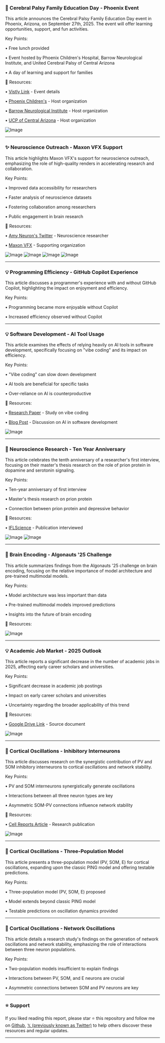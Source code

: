 ### 📅 Cerebral Palsy Family Education Day - Phoenix Event

This article announces the Cerebral Palsy Family Education Day event in Phoenix, Arizona, on September 27th, 2025.  The event will offer learning opportunities, support, and fun activities.

Key Points:

• Free lunch provided

• Event hosted by Phoenix Children's Hospital, Barrow Neurological Institute, and United Cerebral Palsy of Central Arizona

•  A day of learning and support for families


🔗 Resources:

• [Vistly Link](https://vist.ly/43htt) - Event details

• [Phoenix Children's](https://x.com/PhxChildrens) - Host organization

• [Barrow Neurological Institute](https://x.com/BarrowNeuro) - Host organization

• [UCP of Central Arizona](https://x.com/UCPofCentralAZ) - Host organization

![Image](https://pbs.twimg.com/media/GyaIPdWXUAMWObT?format=jpg&name=small)


---
### ✨ Neuroscience Outreach - Maxon VFX Support

This article highlights Maxon VFX's support for neuroscience outreach, emphasizing the role of high-quality renders in accelerating research and collaboration.

Key Points:

• Improved data accessibility for researchers

• Faster analysis of neuroscience datasets

• Fostering collaboration among researchers

• Public engagement in brain research


🔗 Resources:

• [Amy Neuron's Twitter](https://x.com/amyneurons) - Neuroscience researcher

• [Maxon VFX](https://x.com/MaxonVFX) - Supporting organization

![Image](https://pbs.twimg.com/media/Gya6uJnXEAAIUiM?format=jpg&name=360x360)
![Image](https://pbs.twimg.com/media/Gya6uKCXIAALOGB?format=jpg&name=360x360)
![Image](https://pbs.twimg.com/media/Gya6uJoWEAAbhXs?format=jpg&name=small)
![Image](https://pbs.twimg.com/media/Gya6uJdXMAAXQGn?format=jpg&name=360x360)


---
### 💡 Programming Efficiency - GitHub Copilot Experience

This article discusses a programmer's experience with and without GitHub Copilot, highlighting the impact on enjoyment and efficiency.

Key Points:

• Programming became more enjoyable without Copilot

• Increased efficiency observed without Copilot


---
### 💡 Software Development - AI Tool Usage

This article examines the effects of relying heavily on AI tools in software development, specifically focusing on "vibe coding" and its impact on efficiency.

Key Points:

•  "Vibe coding" can slow down development

• AI tools are beneficial for specific tasks

• Over-reliance on AI is counterproductive


🔗 Resources:

• [Research Paper](https://arxiv.org/pdf/2507.09089) - Study on vibe coding

• [Blog Post](https://metr.org/blog/2025-07-10-early-2025-ai-experienced-os-dev-study) - Discussion on AI in software development

![Image](https://pbs.twimg.com/media/Gya6BY0bcAEZnM2?format=png&name=small)


---
### 🔬 Neuroscience Research - Ten Year Anniversary

This article celebrates the tenth anniversary of a researcher's first interview, focusing on their master's thesis research on the role of prion protein in dopamine and serotonin signaling.

Key Points:

•  Ten-year anniversary of first interview

• Master's thesis research on prion protein

• Connection between prion protein and depressive behavior



🔗 Resources:

• [IFLScience](https://x.com/IFLScience) - Publication interviewed

![Image](https://pbs.twimg.com/media/GyaSeKjacAEpVBl?format=jpg&name=small)
![Image](https://pbs.twimg.com/media/GyaSeKkacAAIP03?format=jpg&name=small)


---
### 🤖 Brain Encoding - Algonauts '25 Challenge

This article summarizes findings from the Algonauts '25 challenge on brain encoding, focusing on the relative importance of model architecture and pre-trained multimodal models.

Key Points:

• Model architecture was less important than data

• Pre-trained multimodal models improved predictions

• Insights into the future of brain encoding


🔗 Resources:


![Image](https://pbs.twimg.com/media/GyaJMvcXkAAiBiE?format=png&name=small)


---
### 💡 Academic Job Market - 2025 Outlook

This article reports a significant decrease in the number of academic jobs in 2025, affecting early career scholars and universities.

Key Points:

• Significant decrease in academic job postings

• Impact on early career scholars and universities

• Uncertainty regarding the broader applicability of this trend


🔗 Resources:

• [Google Drive Link](https://drive.google.com/file/d/1V4n-mYkEeFlQMMca9-PMcZ4FJIYpA_iC/view) - Source document

![Image](https://pbs.twimg.com/media/GyVenDXX0AwCp47?format=png&name=small)


---
### 🤖 Cortical Oscillations - Inhibitory Interneurons

This article discusses research on the synergistic contribution of PV and SOM inhibitory interneurons to cortical oscillations and network stability.

Key Points:

• PV and SOM interneurons synergistically generate oscillations

• Interactions between all three neuron types are key

• Asymmetric SOM-PV connections influence network stability


🔗 Resources:

• [Cell Reports Article](https://cell.com/cell-reports/fulltext/S2211-1247(25)00902-7) - Research publication

![Image](https://pbs.twimg.com/media/GyZR1ViXwAE0FFo?format=png&name=small)

---
### 🤖 Cortical Oscillations - Three-Population Model

This article presents a three-population model (PV, SOM, E) for cortical oscillations, expanding upon the classic PING model and offering testable predictions.

Key Points:

• Three-population model (PV, SOM, E) proposed

• Model extends beyond classic PING model

• Testable predictions on oscillation dynamics provided


---
### 🤖 Cortical Oscillations - Network Oscillations

This article details a research study's findings on the generation of network oscillations and network stability, emphasizing the role of interactions between three neuron populations.

Key Points:

• Two-population models insufficient to explain findings

• Interactions between PV, SOM, and E neurons are crucial

• Asymmetric connections between SOM and PV neurons are key


---

### ⭐️ Support

If you liked reading this report, please star ⭐️ this repository and follow me on [Github](https://github.com/Drix10), [𝕏 (previously known as Twitter)](https://x.com/DRIX_10_) to help others discover these resources and regular updates.

---